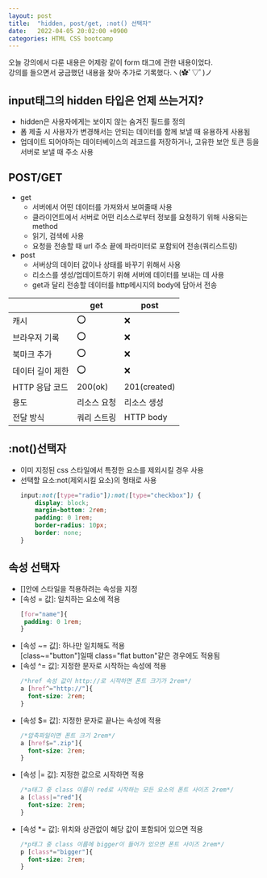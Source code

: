 ```yaml
---
layout: post
title:  "hidden, post/get, :not() 선택자"
date:   2022-04-05 20:02:00 +0900
categories: HTML CSS bootcamp
---
```


오늘 강의에서 다룬 내용은 어제랑 같이 form 태그에 관한 내용이었다.  
강의를 들으면서 궁금했던 내용을 찾아 추가로 기록했다.ヽ(✿ﾟ▽ﾟ)ノ

## input태그의 hidden 타입은 언제 쓰는거지?
- hidden은 사용자에게는 보이지 않는 숨겨진 필드를 정의
- 폼 제출 시 사용자가 변경해서는 안되는 데이터를 함께 보낼 때 유용하게 사용됨
- 업데이트 되어야하는 데이터베이스의 레코드를 저장하거나, 고유한 보안 토큰 등을 서버로 보낼 때 주소 사용

## POST/GET
- get
  - 서버에서 어떤 데이터를 가져와서 보여줄때 사용
  - 클라이언트에서 서버로 어떤 리소스로부터 정보를 요청하기 위해 사용되는 method
  - 읽기, 검색에 사용
  - 요청을 전송할 때 url 주소 끝에 파라미터로 포함되어 전송(쿼리스트링)
- post
  - 서버상의 데이터 값이나 상태를 바꾸기 위해서 사용
  - 리소스를 생성/업데이트하기 위해 서버에 데이터를 보내는 데 사용
  - get과 달리 전송할 데이터를 http메시지의 body에 담아서 전송  

|                  | get         | post         |
|------------------|-------------|--------------|
| 캐시             | ⭕           | ❌            |
| 브라우저 기록    | ⭕           | ❌            |
| 북마크 추가      | ⭕           | ❌            |
| 데이터 길이 제한 | ⭕           | ❌            |
| HTTP 응답 코드   | 200(ok)     | 201(created) |
| 용도             | 리소스 요청 | 리소스 생성  |
| 전달 방식        | 쿼리 스트링 | HTTP body    |

## :not()선택자
- 이미 지정된 css 스타일에서 특정한 요소를 제외시킬 경우 사용
- 선택할 요소:not(제외시킬 요소)의 형태로 사용
  ```css
  input:not([type="radio"]):not([type="checkbox"]) {
      display: block;
      margin-bottom: 2rem;
      padding: 0 1rem;
      border-radius: 10px;
      border: none;
  }
  ```

## 속성 선택자
- []안에 스타일을 적용하려는 속성을 지정
- [속성 = 값]: 일치하는 요소에 적용
   ```css
  [for="name"]{
    padding: 0 1rem;
  }
  ```
- [속성 ~= 값]: 하나만 일치해도 적용  
  [class~="button"]일때 class="flat button"같은 경우에도 적용됨
- [속성 ^= 값]: 지정한 문자로 시작하는 속성에 적용
  ```css
  /*href 속성 값이 http://로 시작하면 폰트 크기가 2rem*/
  a [href^="http://"]{
    font-size: 2rem;
  }
  ```
- [속성 $= 값]: 지정한 문자로 끝나는 속성에 적용
  ```css
  /*압축파일이면 폰트 크기 2rem*/
  a [href$=".zip"]{
    font-size: 2rem;
  }
  ```
- [속성 |= 값]: 지정한 값으로 시작하면 적용
  ```css
  /*a태그 중 class 이름이 red로 시작하는 모든 요소의 폰트 사이즈 2rem*/
  a [class|="red"]{
    font-size: 2rem;
  }
  ```
- [속성 *= 값]: 위치와 상관없이 해당 값이 포함되어 있으면 적용
  ```css
  /*p태그 중 class 이름에 bigger이 들어가 있으면 폰트 사이즈 2rem*/
  p [class*="bigger"]{
    font-size: 2rem;
  }
  ```